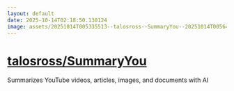 ```yaml
---
layout: default
date: 2025-10-14T02:18:50.130124
image: assets/20251014T005335513--talosross--SummaryYou--20251014T005648089--cropped.png
---
```


# [talosross/SummaryYou](https://github.com/talosross/SummaryYou)

Summarizes YouTube videos, articles, images, and documents with AI
